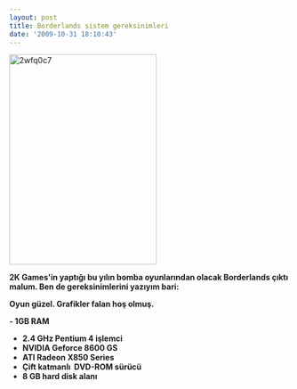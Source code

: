 ```yaml
---
layout: post
title: Borderlands sistem gereksinimleri
date: '2009-10-31 18:10:43'
---
```


<img class="aligncenter size-full wp-image-690" title="2wfq0c7" src="http://devdala.files.wordpress.com/2009/10/2wfq0c7.jpg" alt="2wfq0c7" width="265" height="378" />

<strong>2K Games'in yaptığı bu yılın bomba oyunlarından olacak Borderlands çıktı malum. Ben de gereksinimlerini yazıyım bari:</strong>

<strong>Oyun güzel. Grafikler falan hoş olmuş.</strong>

<strong>- 1GB RAM
- 2.4 GHz Pentium 4 işlemci
- NVIDIA Geforce 8600 GS
- ATI Radeon X850 Series
- Çift katmanlı  DVD-ROM sürücü
- 8 GB hard disk alanı</strong>